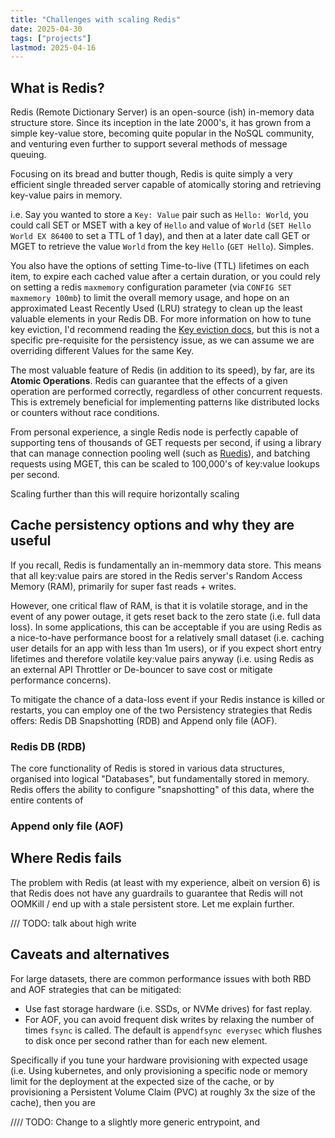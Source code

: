 ```yaml
---
title: "Challenges with scaling Redis"
date: 2025-04-30
tags: ["projects"]
lastmod: 2025-04-16
---
```


## What is Redis?

Redis (Remote Dictionary Server) is an open-source (ish) in-memory data structure store.
Since its inception in the late 2000's, it has grown from a simple key-value store, becoming quite popular in the NoSQL community, and venturing even further to support several methods of message queuing.

Focusing on its bread and butter though, Redis is quite simply a very efficient single threaded server capable of atomically storing and retrieving key-value pairs in memory.

i.e. Say you wanted to store a `Key: Value` pair such as `Hello: World`, you could call SET or MSET with a key of `Hello` and value of `World` (`SET Hello World EX 86400` to set a TTL of 1 day), and then at a later date call GET or MGET to retrieve the value `World` from the key `Hello` (`GET Hello`). Simples.

You also have the options of setting Time-to-live (TTL) lifetimes on each item, to expire each cached value after a certain duration, or you could rely on setting a redis `maxmemory` configuration parameter (via `CONFIG SET maxmemory 100mb`) to limit the overall memory usage, and hope on an approximated Least Recently Used (LRU) strategy to clean up the least valuable elements in your Redis DB.
For more information on how to tune key eviction, I'd recommend reading the [Key eviction docs](https://redis.io/docs/latest/develop/reference/eviction/#lfu-eviction), but this is not a specific pre-requisite for the persistency issue, as we can assume we are overriding different Values for the same Key.

The most valuable feature of Redis (in addition to its speed), by far, are its **Atomic Operations**.
Redis can guarantee that the effects of a given operation are performed correctly, regardless of other concurrent requests.
This is extremely beneficial for implementing patterns like distributed locks or counters without race conditions.

From personal experience, a single Redis node is perfectly capable of supporting tens of thousands of GET requests per second, if using a library that can manage connection pooling well (such as [Ruedis](https://pkg.go.dev/github.com/redis/rueidis)), and batching requests using MGET, this can be scaled to 100,000's of key:value lookups per second.

Scaling further than this will require horizontally scaling 

## Cache persistency options and why they are useful

If you recall, Redis is fundamentally an in-memmory data store.
This means that all key:value pairs are stored in the Redis server's Random Access Memory (RAM), primarily for super fast reads + writes.

However, one critical flaw of RAM, is that it is volatile storage, and in the event of any power outage, it gets reset back to the zero state (i.e. full data loss).
In some applications, this can be acceptable if you are using Redis as a nice-to-have performance boost for a relatively small dataset (i.e. caching user details for an app with less than 1m users), or if you expect short entry lifetimes and therefore volatile key:value pairs anyway (i.e. using Redis as an external API Throttler or De-bouncer to save cost or mitigate performance concerns).

To mitigate the chance of a data-loss event if your Redis instance is killed or restarts, you can employ one of the two Persistency strategies that Redis offers: Redis DB Snapshotting (RDB) and Append only file (AOF).

### Redis DB (RDB)

The core functionality of Redis is stored in various data structures, organised into logical "Databases", but fundamentally stored in memory.
Redis offers the ability to configure "snapshotting" of this data, where the entire contents of 

### Append only file (AOF)

## Where Redis fails

The problem with Redis (at least with my experience, albeit on version 6) is that Redis does not have any guardrails to guarantee that Redis will not OOMKill / end up with a stale persistent store.
Let me explain further.

/// TODO: talk about high write 

## Caveats and alternatives

For large datasets, there are common performance issues with both RBD and AOF strategies that can be mitigated:
- Use fast storage hardware (i.e. SSDs, or NVMe drives) for fast replay.
- For AOF, you can avoid frequent disk writes by relaxing the number of times `fsync` is called.
    The default is `appendfsync everysec` which flushes to disk once per second rather than for each new element.

Specifically if you tune your hardware provisioning with expected usage (i.e. Using kubernetes, and only provisioning a specific node or memory limit for the deployment at the expected size of the cache, or by provisioning a Persistent Volume Claim (PVC) at roughly 3x the size of the cache), then you are 

//// TODO:
Change to a slightly more generic entrypoint, and 

